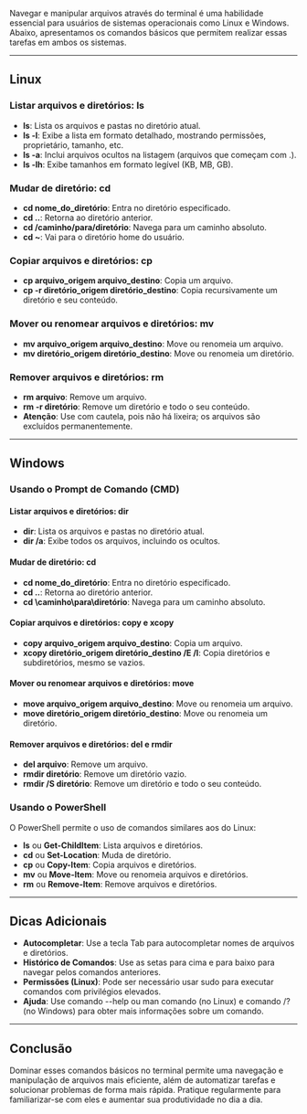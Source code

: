 Navegar e manipular arquivos através do terminal é uma habilidade essencial para usuários de sistemas operacionais como Linux e Windows. Abaixo, apresentamos os comandos básicos que permitem realizar essas tarefas em ambos os sistemas.

---

## Linux

### Listar arquivos e diretórios: ls

- **ls**: Lista os arquivos e pastas no diretório atual.
- **ls -l**: Exibe a lista em formato detalhado, mostrando permissões, proprietário, tamanho, etc.
- **ls -a**: Inclui arquivos ocultos na listagem (arquivos que começam com .).
- **ls -lh**: Exibe tamanhos em formato legível (KB, MB, GB).

### Mudar de diretório: cd

- **cd nome\_do\_diretório**: Entra no diretório especificado.
- **cd ..**: Retorna ao diretório anterior.
- **cd /caminho/para/diretório**: Navega para um caminho absoluto.
- **cd ~**: Vai para o diretório home do usuário.

### Copiar arquivos e diretórios: cp

- **cp arquivo\_origem arquivo\_destino**: Copia um arquivo.
- **cp -r diretório\_origem diretório\_destino**: Copia recursivamente um diretório e seu conteúdo.

### Mover ou renomear arquivos e diretórios: mv

- **mv arquivo\_origem arquivo\_destino**: Move ou renomeia um arquivo.
- **mv diretório\_origem diretório\_destino**: Move ou renomeia um diretório.

### Remover arquivos e diretórios: rm

- **rm arquivo**: Remove um arquivo.
- **rm -r diretório**: Remove um diretório e todo o seu conteúdo.
- **Atenção**: Use com cautela, pois não há lixeira; os arquivos são excluídos permanentemente.

---

## Windows

### Usando o Prompt de Comando (CMD)

#### Listar arquivos e diretórios: dir

- **dir**: Lista os arquivos e pastas no diretório atual.
- **dir /a**: Exibe todos os arquivos, incluindo os ocultos.

#### Mudar de diretório: cd

- **cd nome\_do\_diretório**: Entra no diretório especificado.
- **cd ..**: Retorna ao diretório anterior.
- **cd \\caminho\\para\\diretório**: Navega para um caminho absoluto.

#### Copiar arquivos e diretórios: copy e xcopy

- **copy arquivo\_origem arquivo\_destino**: Copia um arquivo.
- **xcopy diretório\_origem diretório\_destino /E /I**: Copia diretórios e subdiretórios, mesmo se vazios.

#### Mover ou renomear arquivos e diretórios: move

- **move arquivo\_origem arquivo\_destino**: Move ou renomeia um arquivo.
- **move diretório\_origem diretório\_destino**: Move ou renomeia um diretório.

#### Remover arquivos e diretórios: del e rmdir

- **del arquivo**: Remove um arquivo.
- **rmdir diretório**: Remove um diretório vazio.
- **rmdir /S diretório**: Remove um diretório e todo o seu conteúdo.

### Usando o PowerShell

O PowerShell permite o uso de comandos similares aos do Linux:

- **ls** ou **Get-ChildItem**: Lista arquivos e diretórios.
- **cd** ou **Set-Location**: Muda de diretório.
- **cp** ou **Copy-Item**: Copia arquivos e diretórios.
- **mv** ou **Move-Item**: Move ou renomeia arquivos e diretórios.
- **rm** ou **Remove-Item**: Remove arquivos e diretórios.

---

## Dicas Adicionais

- **Autocompletar**: Use a tecla Tab para autocompletar nomes de arquivos e diretórios.
- **Histórico de Comandos**: Use as setas para cima e para baixo para navegar pelos comandos anteriores.
- **Permissões (Linux)**: Pode ser necessário usar sudo para executar comandos com privilégios elevados.
- **Ajuda**: Use comando --help ou man comando (no Linux) e comando /? (no Windows) para obter mais informações sobre um comando.

---

## Conclusão

Dominar esses comandos básicos no terminal permite uma navegação e manipulação de arquivos mais eficiente, além de automatizar tarefas e solucionar problemas de forma mais rápida. Pratique regularmente para familiarizar-se com eles e aumentar sua produtividade no dia a dia.

